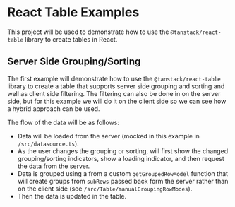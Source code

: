 # React Table Examples

This project will be used to demonstrate how to use the `@tanstack/react-table` library to create tables in React.

## Server Side Grouping/Sorting

The first example will demonstrate how to use the `@tanstack/react-table` library to create a table that supports server side grouping and sorting and well as client side filtering. The filtering can also be done in on the server side, but for this example we will do it on the client side so we can see how a hybrid approach can be used.

The flow of the data will be as follows:

- Data will be loaded from the server (mocked in this example in `/src/datasource.ts`).
- As the user changes the grouping or sorting, will first show the changed grouping/sorting indicators, show a loading indicator, and then request the data from the server.
- Data is grouped using a from a custom `getGroupedRowModel` function that will create groups from `subRows` passed back form the server rather than on the client side (see `/src/Table/manualGroupingRowModes`).
- Then the data is updated in the table.

